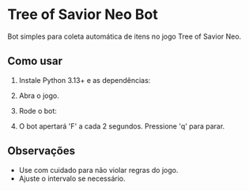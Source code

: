 # Tree of Savior Neo Bot

Bot simples para coleta automática de itens no jogo Tree of Savior Neo.

## Como usar

1. Instale Python 3.13+ e as dependências:

2. Abra o jogo.
3. Rode o bot:

4. O bot apertará 'F' a cada 2 segundos. Pressione 'q' para parar.

## Observações
- Use com cuidado para não violar regras do jogo.
- Ajuste o intervalo se necessário.
